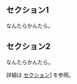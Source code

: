 ## <a name="section1"> セクション1

なんたらかんたら。

## <a name="section2"> セクション2

なんたらかんたら。

詳細は [セクション1](#user-content-section1) を参照。
